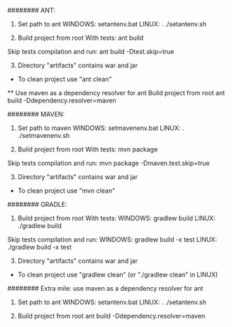########
ANT:
1) Set path to ant
WINDOWS: setantenv.bat
LINUX: . ./setantenv.sh

2) Build project from root
With tests:
 ant build

Skip tests compilation and run:
 ant build -Dtest.skip=true
 
3) Directory "artifacts" contains war and jar

* To clean project use "ant clean"

** Use maven as a dependency resolver for ant
Build project from root
ant build -Ddependency.resolver=maven


########
MAVEN:
1) Set path to maven
WINDOWS: setmavenenv.bat
LINUX: . ./setmavenenv.sh

2) Build project from root
With tests:
 mvn package

Skip tests compilation and run:
 mvn package -Dmaven.test.skip=true
 
3) Directory "artifacts" contains war and jar

* To clean project use "mvn clean"

 
########
GRADLE:
1) Build project from root
With tests:
WINDOWS: gradlew build
LINUX: ./gradlew build

Skip tests compilation and run:
WINDOWS: gradlew build -x test
LINUX: ./gradlew build -x test
 
3) Directory "artifacts" contains war and jar

* To clean project use "gradlew clean" (or "./gradlew clean" in LINUX)


########
Extra mile: use maven as a dependency resolver for ant
1) Set path to ant
WINDOWS: setantenv.bat
LINUX: . ./setantenv.sh

2) Build project from root
ant build -Ddependency.resolver=maven


